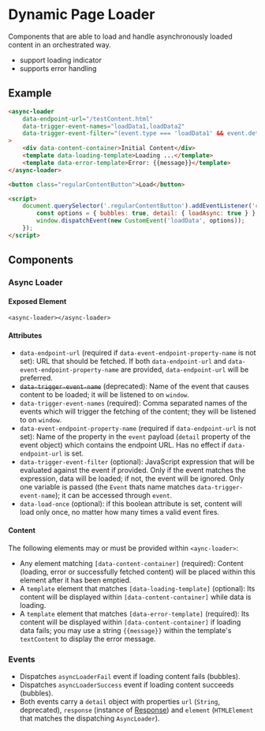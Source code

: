 # Dynamic Page Loader

Components that are able to load and handle asynchronously loaded content in an orchestrated way. 
- support loading indicator
- supports error handling

## Example

```html
<async-loader
    data-endpoint-url="/testContent.html"
    data-trigger-event-names="loadData1,loadData2"
    data-trigger-event-filter="(event.type === 'loadData1' && event.detail.loadAsync === true) || event.type === 'loadData2'"
>
    <div data-content-container>Initial Content</div>
    <template data-loading-template>Loading ...</template>
    <template data-error-template>Error: {{message}}</template>
</async-loader>

<button class="regularContentButton">Load</button>

<script>
    document.querySelector('.regularContentButton').addEventListener('click', () => {
        const options = { bubbles: true, detail: { loadAsync: true } };
        window.dispatchEvent(new CustomEvent('loadData', options));
    });
</script>
```

## Components

### Async Loader

#### Exposed Element
`<async-loader></async-loader>`

#### Attributes
- `data-endpoint-url` (required if `data-event-endpoint-property-name` is not set): URL that should be fetched.
If both `data-endpoint-url` and `data-event-endpoint-property-name` are provided, `data-endpoint-url` will be preferred.
- ~~`data-trigger-event-name`~~ (deprecated): Name of the event that causes content to be loaded; it will
be listened to on `window`.
- `data-trigger-event-names` (required): Comma separated names of the events which will trigger the fetching of the content; they will
  be listened to on `window`.
- `data-event-endpoint-property-name` (required if `data-endpoint-url` is not set): Name of the property 
in the `event` payload (`detail` property of the event object) which contains the endpoint URL.
Has no effect if `data-endpoint-url` is set.
- `data-trigger-event-filter` (optional): JavaScript expression that will be evaluated against
the event if provided. Only if the event matches the expression, data will be loaded; if not, the
event will be ignored. Only one variable is passed (the `Event` thats name matches
`data-trigger-event-name`); it can be accessed through `event`.
- `data-load-once` (optional): if this boolean attribute is set, content will load only once,
no matter how many times a valid event fires.

#### Content
The following elements may or must be provided within `<aync-loader>`:
- Any element matching `[data-content-container]` (required): Content (loading, error or 
successfully fetched content) will be placed within this element after it has been emptied.
- A `template` element that matches `[data-loading-template]` (optional): Its content will be
displayed within `[data-content-container]` while data is loading.
- A `template` element that matches `[data-error-template]` (required): Its content will be
displayed within `[data-content-container]` if loading data fails; you may use a string
`{{message}}` within the template's `textContent` to display the error message.

### Events
- Dispatches `asyncLoaderFail` event if loading content fails (bubbles).
- Dispatches `asyncLoaderSuccess` event if loading content succeeds (bubbles).
- Both events carry a `detail` object with properties `url` (`String`, deprecated), `response`
(instance of [Response](https://developer.mozilla.org/en-US/docs/Web/API/Response)) and `element`
(`HTMLElement` that matches the dispatching `AsyncLoader`).
